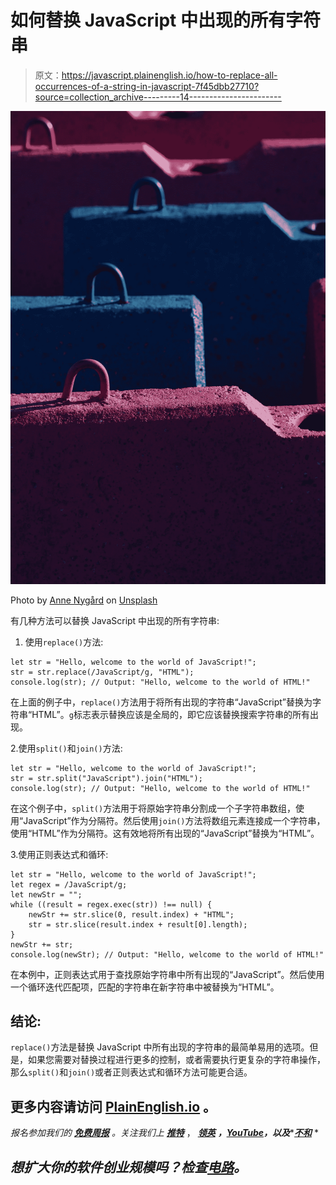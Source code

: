 # 如何替换 JavaScript 中出现的所有字符串

> 原文：<https://javascript.plainenglish.io/how-to-replace-all-occurrences-of-a-string-in-javascript-7f45dbb27710?source=collection_archive---------14----------------------->

![](img/3738ff19c108b20acf79b8b36e8a031b.png)

Photo by [Anne Nygård](https://unsplash.com/es/@polarmermaid?utm_source=medium&utm_medium=referral) on [Unsplash](https://unsplash.com?utm_source=medium&utm_medium=referral)

有几种方法可以替换 JavaScript 中出现的所有字符串:

1.  使用`replace()`方法:

```
let str = "Hello, welcome to the world of JavaScript!";
str = str.replace(/JavaScript/g, "HTML");
console.log(str); // Output: "Hello, welcome to the world of HTML!"
```

在上面的例子中，`replace()`方法用于将所有出现的字符串“JavaScript”替换为字符串“HTML”。`g`标志表示替换应该是全局的，即它应该替换搜索字符串的所有出现。

2.使用`split()`和`join()`方法:

```
let str = "Hello, welcome to the world of JavaScript!";
str = str.split("JavaScript").join("HTML");
console.log(str); // Output: "Hello, welcome to the world of HTML!"
```

在这个例子中，`split()`方法用于将原始字符串分割成一个子字符串数组，使用“JavaScript”作为分隔符。然后使用`join()`方法将数组元素连接成一个字符串，使用“HTML”作为分隔符。这有效地将所有出现的“JavaScript”替换为“HTML”。

3.使用正则表达式和循环:

```
let str = "Hello, welcome to the world of JavaScript!";
let regex = /JavaScript/g;
let newStr = "";
while ((result = regex.exec(str)) !== null) {
    newStr += str.slice(0, result.index) + "HTML";
    str = str.slice(result.index + result[0].length);
}
newStr += str;
console.log(newStr); // Output: "Hello, welcome to the world of HTML!"
```

在本例中，正则表达式用于查找原始字符串中所有出现的“JavaScript”。然后使用一个循环迭代匹配项，匹配的字符串在新字符串中被替换为“HTML”。

## 结论:

`replace()`方法是替换 JavaScript 中所有出现的字符串的最简单易用的选项。但是，如果您需要对替换过程进行更多的控制，或者需要执行更复杂的字符串操作，那么`split()`和`join()`或者正则表达式和循环方法可能更合适。

## 更多内容请访问 [PlainEnglish.io](https://plainenglish.io/) 。

*报名参加我们的* [***免费周报***](http://newsletter.plainenglish.io/) *。关注我们上* [***推特***](https://twitter.com/inPlainEngHQ) ， [***领英***](https://www.linkedin.com/company/inplainenglish/) ***，***[***YouTube***](https://www.youtube.com/channel/UCtipWUghju290NWcn8jhyAw)***，以及****[***不和***](https://discord.gg/GtDtUAvyhW) *

## *想扩大你的软件创业规模吗？检查[电路](https://circuit.ooo/?utm=publication-post-cta)。*